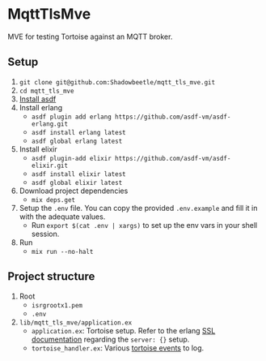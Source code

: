 # MqttTlsMve

MVE for testing Tortoise against an MQTT broker.

## Setup

1. `git clone git@github.com:Shadowbeetle/mqtt_tls_mve.git`
2. `cd mqtt_tls_mve`
3. [Install asdf](https://asdf-vm.com/guide/getting-started.html#_2-download-asdf)
4. Install erlang
   - `asdf plugin add erlang https://github.com/asdf-vm/asdf-erlang.git`
   - `asdf install erlang latest`
   - `asdf global erlang latest`
5. Install elixir
   - `asdf plugin-add elixir https://github.com/asdf-vm/asdf-elixir.git`
   - `asdf install elixir latest`
   - `asdf global elixir latest`
6. Download project dependencies
   - `mix deps.get`
7. Setup the `.env` file. You can copy the provided `.env.example` and fill it in with the adequate values.
   - Run `export $(cat .env | xargs)` to set up the env vars in your shell session.
8. Run
   - `mix run --no-halt`

## Project structure

1. Root
   - `isrgrootx1.pem`
   - `.env`
2. `lib/mqtt_tls_mve/application.ex`
   - `application.ex`: Tortoise setup. Refer to the erlang [SSL documentation](https://www.erlang.org/doc/man/ssl) regarding the `server: {}` setup.
   - `tortoise_handler.ex`: Various [tortoise events](https://hexdocs.pm/tortoise/Tortoise.Handler.html) to log.